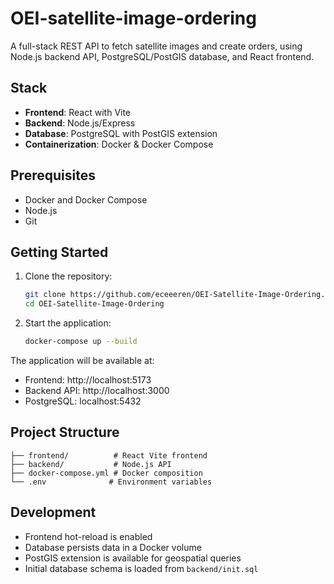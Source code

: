 # OEI-satellite-image-ordering

A full-stack REST API to fetch satellite images and create orders, using Node.js backend API, PostgreSQL/PostGIS database, and React frontend.

## Stack

- **Frontend**: React with Vite
- **Backend**: Node.js/Express
- **Database**: PostgreSQL with PostGIS extension
- **Containerization**: Docker & Docker Compose

## Prerequisites

- Docker and Docker Compose
- Node.js
- Git

## Getting Started

1. Clone the repository:

   ```bash
   git clone https://github.com/eceeeren/OEI-Satellite-Image-Ordering.git
   cd OEI-Satellite-Image-Ordering
   ```

2. Start the application:
   ```bash
   docker-compose up --build
   ```

The application will be available at:

- Frontend: http://localhost:5173
- Backend API: http://localhost:3000
- PostgreSQL: localhost:5432

## Project Structure

```
├── frontend/          # React Vite frontend
├── backend/           # Node.js API
├── docker-compose.yml # Docker composition
└── .env              # Environment variables
```

## Development

- Frontend hot-reload is enabled
- Database persists data in a Docker volume
- PostGIS extension is available for geospatial queries
- Initial database schema is loaded from `backend/init.sql`
